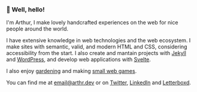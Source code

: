 ### 👋 Well, hello!

I'm Arthur, I make lovely handcrafted experiences on the web for nice people around the world.

I have extensive knowledge in web technologies and the web ecosystem. I make sites with semantic, valid, and modern HTML and CSS, considering accessibility from the start. I also create and mantain projects with [Jekyll](https://jekyllrb.com) and [WordPress](https://wordpress.org/), and develop web applications with [Svelte](https://svelte.dev/).

I also enjoy [gardening](https://arthr.me) and making [small web games](https://irrelefante.com.br/).

You can find me at <email@arthr.dev> or on [Twitter](https://twitter.com/arthrfrts), [LinkedIn](https://www.linkedin.com/in/arthrfrts) and [Letterboxd](https://letterboxd.com/arthrfrts).
